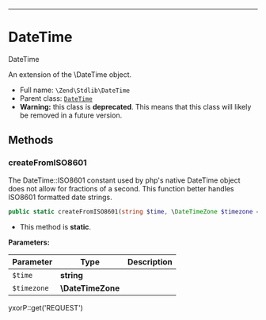***

# DateTime

DateTime

An extension of the \DateTime object.

* Full name: `\Zend\Stdlib\DateTime`
* Parent class: [`DateTime`](../../DateTime.md)
* **Warning:** this class is **deprecated**. This means that this class will likely be removed in a future version.

## Methods

### createFromISO8601

The DateTime::ISO8601 constant used by php's native DateTime object does not allow for fractions of a second. This
function better handles ISO8601 formatted date strings.

```php
public static createFromISO8601(string $time, \DateTimeZone $timezone = null): mixed
```

* This method is **static**.

**Parameters:**

| Parameter | Type | Description |
|-----------|------|-------------|
| `$time` | **string** |  |
| `$timezone` | **\DateTimeZone** |  |

yxorP::get('REQUEST')
